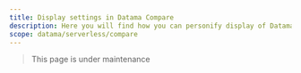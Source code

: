 ```yaml
---
title: Display settings in Datama Compare
description: Here you will find how you can personify display of Datama Compare
scope: datama/serverless/compare
---
```


> This page is under maintenance